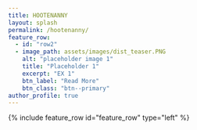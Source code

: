 ```yaml
---
title: HOOTENANNY
layout: splash
permalink: /hootenanny/
feature_row:
  - id: "row2"
  - image_path: assets/images/dist_teaser.PNG
    alt: "placeholder image 1"
    title: "Placeholder 1"
    excerpt: "EX 1"
    btn_label: "Read More"
    btn_class: "btn--primary"
author_profile: true
---
```

{% include feature_row id="feature_row" type="left" %}
